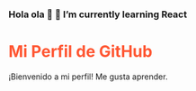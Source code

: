 ### Hola ola 👋  🌱 I’m currently learning React
<div >
    <h1 style="color: #ff5733;">Mi Perfil de GitHub</h1>
    <p >¡Bienvenido a mi perfil! Me gusta aprender.</p>
</div>



<!--
**griseldae903/griseldae903** is a ✨ _special_ ✨ repository because its `README.md` (this file) appears on your GitHub profile.

Here are some ideas to get you started:

- 🔭 I’m currently working on ...
- 🌱 I’m currently learning ...
- 👯 I’m looking to collaborate on ...
- 🤔 I’m looking for help with ...
- 💬 Ask me about ...
- 📫 How to reach me: ...
- 😄 Pronouns: ...
- ⚡ Fun fact: ...
-->
